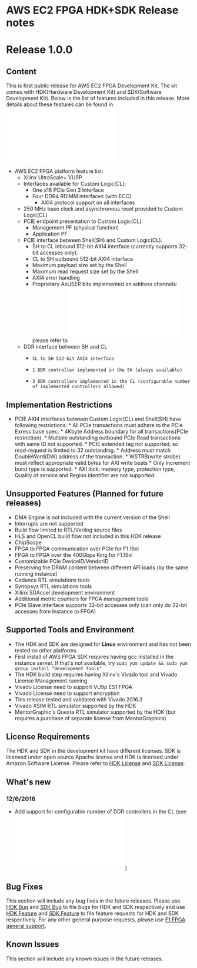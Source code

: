 
# AWS EC2 FPGA HDK+SDK Release notes

# Release 1.0.0

## Content

This is first public release for AWS EC2 FPGA Development Kit. The kit comes with HDK(Hardware Development Kit) and SDK(Software Development Kit). Below is the list of features included in this  release. More details about these features can be found in ![AWS Shell Interface Specification](./hdk/docs/AWS_Shell_Interface_Specification.md)

*   AWS EC2 FPGA platform feature list:
    *    Xilinx UltraScale+ VU9P
    *    Interfaces available for Custom Logic(CL):
          *    One x16 PCIe Gen 3 Interface
          *    Four DDR4 RDIMM interfaces (with ECC)
               *    AXI4 protocol support on all interfaces
    *  	250 MHz base clock and asynchronous reset provided to Custom Logic(CL)
    *    PCIE endpoint presentation to Custom Logic(CL)
         *    Management PF (physical function)
         *    Application PF
    *    PCIE interface between Shell(SH) and Custom Logic(CL).
         *    SH to CL inbound 512-bit AXI4 interface (currently supports 32-bit accesses only).
         *    CL to SH outbound 512-bit AXI4 interface
         *    Maximum payload size set by the Shell
         *    Maximum read request size set by the Shell
         *    AXI4 error handling
         *    Proprietary AxUSER bits implemented on address channels: please refer to ![AWS Shell Interface Specification](./hdk/docs/AWS_Shell_Interface_Specification.md)        
    *    DDR interface between SH and CL
         *     CL to SH 512-bit AXI4 interface
         *     1 DDR controller implemented in the SH (always available)
         *     3 DDR controllers implemented in the CL (configurable number of implemented controllers allowed)

## Implementation Restrictions

*    PCIE AXI4 interfaces between Custom Logic(CL) and Shell(SH) have following restrictions:
    *    All PCIe transactions must adhere to the PCIe Exress base spec.
    *    4Kbyte Address boundary for all transactions(PCIe restriction).
    *    Multiple outstanding outbound PCIe Read transactions with same ID not supported.
    *    PCIE extended tag not supported, so read-request is limited to 32 outstanding.
    *    Address must match DoubleWord(DW) address of the transaction.
    *    WSTRB(write strobe) must reflect appropriate valid bytes for AXI write beats
    *    Only Increment burst type is supported.
    *    AXI lock, memory type, protection type, Quality of service and Region identifier are not supported.

## Unsupported Features (Planned for future releases)

* DMA Engine is not included with the current version of the Shell
* Interrupts are not supported
* Build flow limited to RTL/Verilog source files
* HLS and OpenCL build flow not included in this HDK release
* ChipScope
* FPGA to FPGA communication over PCIe for F1.16xl
* FPGA to FPGA over the 400Gbps Ring for F1.16xl
* Customizable PCIe DeviceID/VendorID
* Preserving the DRAM content between different AFI loads (by the same running instance)
* Cadence RTL simulations tools
* Synopsys RTL simulations tools
* Xilinx SDAccel development environment
* Additional metric counters for FPGA management tools
* PCIe Slave interface supports 32-bit accesses only (can only do 32-bit accesses from Instance to FPGA)

## Supported Tools and Environment

* The HDK and SDK are designed for **Linux** environment and has not been tested on other platforms.
* First install of AWS FPGA SDK requires having gcc installed in the instance server. If that's not available, try `sudo yum update && sudo yum group install "Development Tools"`
* The HDK build step requires having Xilinx's Vivado tool and Vivado License Management running
* Vivado License need to support VU9p ES1 FPGA
* Vivado License need to support encryption
* This release tested and validated with Vivado 2016.3
* Vivado XSIM RTL simulator supported by the HDK
* MentorGraphic's Questa RTL simulator supported by the HDK (but requires a purchase of separate license from MentorGraphics)

## License Requirements

The HDK and SDK in the development kit have different licenses. SDK is licensed under open source Apache license and HDK is licensed under Amazon Software License. Please refer to [HDK License](./hdk/LICENSE.txt) and [SDK License](./sdk/LICENSE.txt).

## What's new

### 12/6/2016 
   * Add support for configurable number of DDR controllers in the CL (see ![AWS Shell Interface Specification](./hdk/docs/AWS_Shell_Interface_Specification.md)) 

## Bug Fixes

This section will include any bug fixes in the future releases. Please use [HDK Bug](https://github.com/aws/aws-fpga/issues/16) and [SDK Bug](https://github.com/aws/aws-fpga/issues/17) to file bugs for HDK and SDK respectively and use [HDK Feature](https://github.com/aws/aws-fpga/issues/18) and [SDK Feature](https://github.com/aws/aws-fpga/issues/19) to file feature requests for HDK and SDK respectively. For any other general purpose requests, please use [F1 FPGA general support](https://github.com/aws/aws-fpga/issues/20).

## Known Issues

This section will include any known issues in the future releases.



